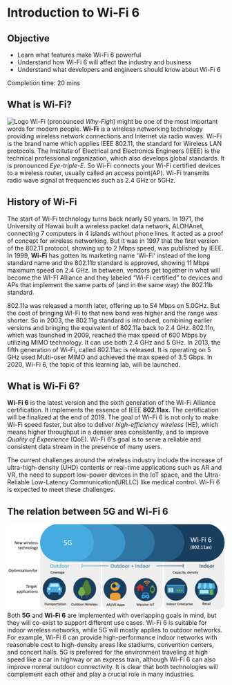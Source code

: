 # Introduction to Wi-Fi 6
## Objective
- Learn what features make Wi-Fi 6 powerful
- Understand how Wi-Fi 6 will affect the industry and business
- Understand what developers and engineers should know about Wi-Fi 6

Completion time: 20 mins

## What is Wi-Fi?
![Logo](assets/images/1-1-wifi-logo.png) 
Wi-Fi (pronounced *Why-Figh*) might be one of the most important words for modern people. **Wi-Fi** is a wireless networking technology providing wireless network connections and Internet via radio waves. Wi-Fi is the brand name which applies IEEE 802.11, the standard for Wireless LAN protocols. The Institute of Electrical and Electronics Engineers (IEEE) is the technical professional organization, which also develops global standards. It is pronounced *Eye-triple-E*.
So Wi-Fi connects your Wi-Fi certified devices to a wireless router, usually called an access point(AP). Wi-Fi transmits radio wave signal at frequencies such as 2.4 GHz or 5GHz.

## History of Wi-Fi
The start of Wi-Fi technology turns back nearly 50 years. In 1971, the University of Hawaii built a wireless packet data network, ALOHAnet, connecting 7 computers in 4 islands without phone lines. It acted as a proof of concept for wireless networking. But it was in 1997 that the first version of the 802.11 protocol, showing up to 2 Mbps speed, was published by IEEE. In 1999, **Wi-Fi** has gotten its marketing name 'Wi-Fi' instead of the long standard name and the 802.11b standard is approved, showing 11 Mbps maximum speed on 2.4 GHz. In between, vendors get together in what will become the WI-FI Alliance and they labeled “Wi-Fi certified” to devices and APs that implement the same parts of (and in the same way) the 802.11b standard. 

802.11a was released a month later, offering up to 54 Mbps on 5.0GHz. But the cost of bringing WI-Fi to that new band was higher and the range was shorter. So in 2003, the 802.11g standard is introdued, combining earlier versions and bringing the equivalent of 802.11a back to 2.4 GHz.
802.11n, which was launched in 2009, reached the max speed of 600 Mbps by utilizing MIMO technology. It can use both 2.4 GHz and 5 GHz. In 2013, the fifth generation of Wi-Fi, called 802.11ac is released. It is operating on 5 GHz  used Multi-user MIMO and achieved the max speed of 3.5 Gbps. In 2020, Wi-Fi 6, the topic of this learning lab, will be launched.

## What is Wi-Fi 6?
**Wi-Fi 6** is the latest version and the sixth generation of the Wi-Fi Alliance certification. It implements the essence of IEEE **802.11ax**. The certification will be finalized at the end of 2019. The goal of Wi-Fi 6 is not only to make Wi-Fi speed faster, but also to deliver *high-efficiency wireless* (HE), which means higher throughput in a denser area consistently, and to improve *Quality of Experience* (QoE). Wi-Fi 6's goal is to serve a reliable and consistent data stream in the presence of many users. 

The current challenges around the wireless industry include the increase of ultra-high-density (UHD) contents or real-time applications such as AR and VR, the need to support low-power devices in the IoT space, and the Ultra-Reliable Low-Latency Communication(URLLC) like medical control. Wi-Fi 6 is expected to meet these challenges.

## The relation between 5G and Wi-Fi 6
![5G vs Wi-Fi 6](assets/images/1-4-5G.png)
Both **5G** and **Wi-Fi 6** are implemented with overlapping goals in mind, but they will co-exist to support different use cases. Wi-Fi 6 is suitable for indoor wireless networks, while 5G will mostly applies to outdoor networks. For example, Wi-Fi 6 can provide high-performance indoor networks with reasonable cost to high-density areas like stadiums, convention centers, and concert halls. 5G is preferred for the environment traveling at high speed like a car in highway or an express train, although Wi-Fi 6 can also improve normal outdoor connectivity. It is clear that both technologies will complement each other and play a crucial role in many industries.
